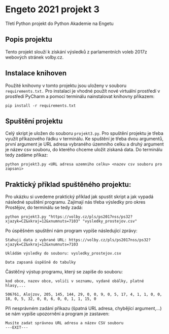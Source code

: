# Engeto 2021 projekt 3

Třetí Python projekt do Python Akademie na Engetu

## Popis projektu

Tento projekt slouží k získání výsledků z parlamentních voleb 2017z webových stránek volby.cz.

## Instalace knihoven

Použité knihovny v tomto projektu jsou uloženy v souboru `requirements.txt.` 
Pro instalaci je vhodné použít nové virtuální prostředí v prostředí PyCharm a pomocí terminálu nainstalovat knihovny příkazem:

`pip install -r requirements.txt`

## Spuštění projektu

Celý skript je uložen do souboru `projekt3.py`. Pro spuštění projektu je třeba využít příkazového řádku v terminálu. Ke spuštění je třeba dvou argumentů, první argument je URL adresa vybraného územního celku a druhý argument je název csv souboru, do kterého chceme uložit získaná data. Do terminálu tedy zadáme příkaz:

`python projekt3.py <URL adresa uzemniho celku> <nazev csv souboru pro zapsani>
`

## Praktický příklad spuštěného projektu:
Pro ukázku si uvedeme praktický příklad jak spustit skript a jak vypadá následné spuštění programu.
Zajímají nás třeba výsledky pro okres Prostějov, do terminálu se tedy zadá:

```
python projekt3.py "https://volby.cz/pls/ps2017nss/ps32?xjazyk=CZ&xkraj=12&xnumnuts=7103" "vysledky_prostejov.csv"
```
Po úspěšném spuštění nám program vypíše následující zprávy: 


```
Stahuji data z vybrané URL: https://volby.cz/pls/ps2017nss/ps32?xjazyk=CZ&xkraj=12&xnumnuts=7103

Ukládám výsledky do souboru: vysledky_prostejov.csv

Data zapsaná úspěšně do tabulky
```

Částěčný výstup programu, který se zapíše do souboru:

```
kod obce, nazev obce, voliči v seznamu, vydané obálky, platné hlasy,...

506761, Alojzov, 205, 145, 144, 29, 0, 0, 9, 0, 5, 17, 4, 1, 1, 0, 0, 18, 0, 5, 32, 0, 0, 6, 0, 0, 1, 1, 15, 0
```

Při nesprávném zadání příkazu (špatná URL adresa, chybějící argument,...) se nám vypíše upozornění a program je zastaven:

```
Musíte zadat správnou URL adresu a název CSV souboru
---EXIT---
```